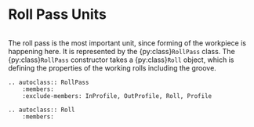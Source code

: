 # Roll Pass Units

```{py:currentmodule} pyroll.core
```

The roll pass is the most important unit, since forming of the workpiece is happening here.
It is represented by the {py:class}`RollPass` class.
The {py:class}`RollPass` constructor takes a {py:class}`Roll` object, which is defining the properties of the working rolls including the groove.

```{eval-rst} 
.. autoclass:: RollPass
    :members:
    :exclude-members: InProfile, OutProfile, Roll, Profile
```

```{eval-rst} 
.. autoclass:: Roll
    :members:
```